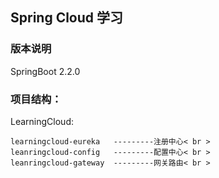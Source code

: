 ## Spring Cloud 学习

### 版本说明
SpringBoot 2.2.0

### 项目结构：
LearningCloud:

    learningcloud-eureka   ---------注册中心< br >
    leanringcloud-config   ---------配置中心< br >
    leanringcloud-gateway  ---------网关路由< br >
